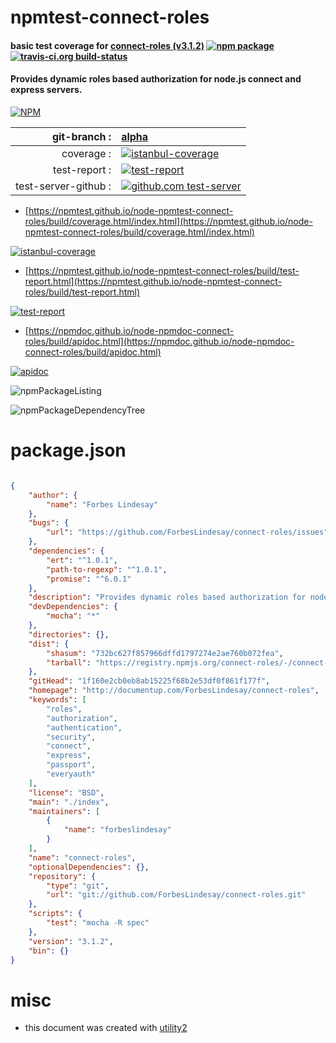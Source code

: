 # npmtest-connect-roles

#### basic test coverage for  [connect-roles (v3.1.2)](http://documentup.com/ForbesLindesay/connect-roles)  [![npm package](https://img.shields.io/npm/v/npmtest-connect-roles.svg?style=flat-square)](https://www.npmjs.org/package/npmtest-connect-roles) [![travis-ci.org build-status](https://api.travis-ci.org/npmtest/node-npmtest-connect-roles.svg)](https://travis-ci.org/npmtest/node-npmtest-connect-roles)

#### Provides dynamic roles based authorization for node.js connect and express servers.

[![NPM](https://nodei.co/npm/connect-roles.png?downloads=true&downloadRank=true&stars=true)](https://www.npmjs.com/package/connect-roles)

| git-branch : | [alpha](https://github.com/npmtest/node-npmtest-connect-roles/tree/alpha)|
|--:|:--|
| coverage : | [![istanbul-coverage](https://npmtest.github.io/node-npmtest-connect-roles/build/coverage.badge.svg)](https://npmtest.github.io/node-npmtest-connect-roles/build/coverage.html/index.html)|
| test-report : | [![test-report](https://npmtest.github.io/node-npmtest-connect-roles/build/test-report.badge.svg)](https://npmtest.github.io/node-npmtest-connect-roles/build/test-report.html)|
| test-server-github : | [![github.com test-server](https://npmtest.github.io/node-npmtest-connect-roles/GitHub-Mark-32px.png)](https://npmtest.github.io/node-npmtest-connect-roles/build/app/index.html) | | build-artifacts : | [![build-artifacts](https://npmtest.github.io/node-npmtest-connect-roles/glyphicons_144_folder_open.png)](https://github.com/npmtest/node-npmtest-connect-roles/tree/gh-pages/build)|

- [https://npmtest.github.io/node-npmtest-connect-roles/build/coverage.html/index.html](https://npmtest.github.io/node-npmtest-connect-roles/build/coverage.html/index.html)

[![istanbul-coverage](https://npmtest.github.io/node-npmtest-connect-roles/build/screenCapture.buildCi.browser.%252Ftmp%252Fbuild%252Fcoverage.lib.html.png)](https://npmtest.github.io/node-npmtest-connect-roles/build/coverage.html/index.html)

- [https://npmtest.github.io/node-npmtest-connect-roles/build/test-report.html](https://npmtest.github.io/node-npmtest-connect-roles/build/test-report.html)

[![test-report](https://npmtest.github.io/node-npmtest-connect-roles/build/screenCapture.buildCi.browser.%252Ftmp%252Fbuild%252Ftest-report.html.png)](https://npmtest.github.io/node-npmtest-connect-roles/build/test-report.html)

- [https://npmdoc.github.io/node-npmdoc-connect-roles/build/apidoc.html](https://npmdoc.github.io/node-npmdoc-connect-roles/build/apidoc.html)

[![apidoc](https://npmdoc.github.io/node-npmdoc-connect-roles/build/screenCapture.buildCi.browser.%252Ftmp%252Fbuild%252Fapidoc.html.png)](https://npmdoc.github.io/node-npmdoc-connect-roles/build/apidoc.html)

![npmPackageListing](https://npmtest.github.io/node-npmtest-connect-roles/build/screenCapture.npmPackageListing.svg)

![npmPackageDependencyTree](https://npmtest.github.io/node-npmtest-connect-roles/build/screenCapture.npmPackageDependencyTree.svg)



# package.json

```json

{
    "author": {
        "name": "Forbes Lindesay"
    },
    "bugs": {
        "url": "https://github.com/ForbesLindesay/connect-roles/issues"
    },
    "dependencies": {
        "ert": "^1.0.1",
        "path-to-regexp": "^1.0.1",
        "promise": "^6.0.1"
    },
    "description": "Provides dynamic roles based authorization for node.js connect and express servers.",
    "devDependencies": {
        "mocha": "*"
    },
    "directories": {},
    "dist": {
        "shasum": "732bc627f857966dffd1797274e2ae760b072fea",
        "tarball": "https://registry.npmjs.org/connect-roles/-/connect-roles-3.1.2.tgz"
    },
    "gitHead": "1f160e2cb0eb8ab15225f68b2e53df0f861f177f",
    "homepage": "http://documentup.com/ForbesLindesay/connect-roles",
    "keywords": [
        "roles",
        "authorization",
        "authentication",
        "security",
        "connect",
        "express",
        "passport",
        "everyauth"
    ],
    "license": "BSD",
    "main": "./index",
    "maintainers": [
        {
            "name": "forbeslindesay"
        }
    ],
    "name": "connect-roles",
    "optionalDependencies": {},
    "repository": {
        "type": "git",
        "url": "git://github.com/ForbesLindesay/connect-roles.git"
    },
    "scripts": {
        "test": "mocha -R spec"
    },
    "version": "3.1.2",
    "bin": {}
}
```



# misc
- this document was created with [utility2](https://github.com/kaizhu256/node-utility2)
